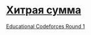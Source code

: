 # [Хитрая сумма](http://codeforces.com/problemset/problem/598/A)

[Educational Codeforces Round 1](http://codeforces.com/contest/598)
